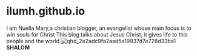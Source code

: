 # ilumh.github.io
I am Nuella Mary,a christian blogger, an evangelist whose main focus is to win souls for Christ
This blog talks about Jesus Christ, it gives life to this people and the world
![qhd_2e2adc9fa2aad5e19937d7e726d33ba1](https://user-images.githubusercontent.com/83229543/116328450-f1f72f00-a7c0-11eb-9d62-af09877a2981.jpg)
**SHALOM**
